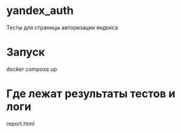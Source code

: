 # yandex_auth
Тесты для страницы авторизации яндекса
# Запуск
docker compose up
# Где лежат результаты тестов и логи
report.html
